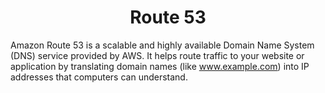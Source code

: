 <div align="center">

# **Route 53**

</div>

Amazon Route 53 is a scalable and highly available Domain Name System (DNS) service provided by AWS. It helps route traffic to your website or application by translating domain names (like www.example.com) into IP addresses that computers can understand.

